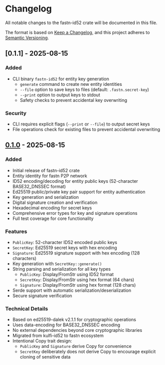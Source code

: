 # Changelog

All notable changes to the fastn-id52 crate will be documented in this file.

The format is based on [Keep a Changelog](https://keepachangelog.com/en/1.0.0/),
and this project adheres
to [Semantic Versioning](https://semver.org/spec/v2.0.0.html).

## [0.1.1] - 2025-08-15

### Added

- CLI binary `fastn-id52` for entity key generation
  - `generate` command to create new entity identities
  - `--file` option to save keys to files (default: `.fastn.secret-key`)
  - `--print` option to output keys to stdout
  - Safety checks to prevent accidental key overwriting

### Security

- CLI requires explicit flags (`--print` or `--file`) to output secret keys
- File operations check for existing files to prevent accidental overwriting

## [0.1.0] - 2025-08-15

### Added

- Initial release of fastn-id52 crate
- Entity identity for fastn P2P network
- ID52 encoding/decoding for entity public keys (52-character BASE32_DNSSEC format)
- Ed25519 public/private key pair support for entity authentication
- Key generation and serialization
- Digital signature creation and verification
- Hexadecimal encoding for secret keys
- Comprehensive error types for key and signature operations
- Full test coverage for core functionality

### Features

- `PublicKey`: 52-character ID52 encoded public keys
- `SecretKey`: Ed25519 secret keys with hex encoding
- `Signature`: Ed25519 signature support with hex encoding (128 characters)
- Key generation with `SecretKey::generate()`
- String parsing and serialization for all key types
    - `PublicKey`: Display/FromStr using ID52 format
    - `SecretKey`: Display/FromStr using hex format (64 chars)
    - `Signature`: Display/FromStr using hex format (128 chars)
- Serde support with automatic serialization/deserialization
- Secure signature verification

### Technical Details

- Based on ed25519-dalek v2.1.1 for cryptographic operations
- Uses data-encoding for BASE32_DNSSEC encoding
- No external dependencies beyond core cryptographic libraries
- Migrated from kulfi-id52 to fastn ecosystem
- Intentional Copy trait design:
    - `PublicKey` and `Signature` derive Copy for convenience
    - `SecretKey` deliberately does not derive Copy to encourage explicit
      cloning of sensitive data

[0.1.0]: https://github.com/fastn-stack/fastn/releases/tag/fastn-id52-v0.1.0

